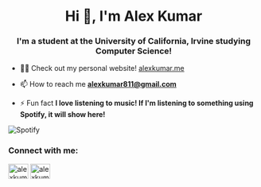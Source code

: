 

<h1 align="center">Hi 👋, I'm Alex Kumar</h1>
<h3 align="center">I'm a student at the University of California, Irvine studying Computer Science!</h3>

- 👨‍💻 Check out my personal website! [alexkumar.me](https://www.alexkumar.me)

- 📫 How to reach me **alexkumar811@gmail.com**

- ⚡ Fun fact **I love listening to music! If I'm listening to something using Spotify, it will show here!**

![Spotify](https://novatorem2-seven.vercel.app/api/spotify)

<p align="left">
<h3 align="left">Connect with me:</h3>
<a href="https://twitter.com/alexkumar520" target="blank"><img align="center" src="https://cdn.jsdelivr.net/npm/simple-icons@3.0.1/icons/twitter.svg" alt="alexkumar520" height="30" width="40" /></a>
<a href="https://linkedin.com/in/alexkumar520" target="blank"><img align="center" src="https://cdn.jsdelivr.net/npm/simple-icons@3.0.1/icons/linkedin.svg" alt="alexkumar520" height="30" width="40" /></a>
</p>
